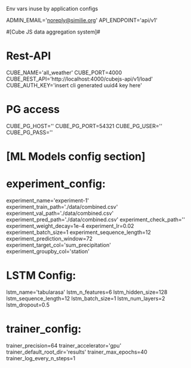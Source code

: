 Env vars inuse by application configs

ADMIN_EMAIL='noreply@similie.org'
API_ENDPOINT='api/v1'

#[Cube JS data aggregation system]#
# Rest-API
CUBE_NAME='all_weather'
CUBE_PORT=4000
CUBE_REST_API='http://localhost:4000/cubejs-api/v1/load'
CUBE_AUTH_KEY='insert cli generated uuid4 key here'
# PG access
CUBE_PG_HOST=''
CUBE_PG_PORT=54321
CUBE_PG_USER=''
CUBE_PG_PASS=''


# [ML Models config section]
# experiment_config:
experiment_name='experiment-1'
experiment_train_path='./data/combined.csv'
experiment_val_path='./data/combined.csv'
experiment_pred_path='./data/combined.csv'
experiment_check_path=''
experiment_weight_decay=1e-4
experiment_lr=0.02
experiment_batch_size=1
experiment_sequence_length=12
experiment_prediction_window=72
experiment_target_col='sum_precipitation'
experiment_groupby_col='station'

# LSTM Config:
lstm_name='tabularasa'
lstm_n_features=6
lstm_hidden_size=128
lstm_sequence_length=12
lstm_batch_size=1
lstm_num_layers=2
lstm_dropout=0.5

# trainer_config:
trainer_precision=64
trainer_accelerator='gpu'
trainer_default_root_dir='results'
trainer_max_epochs=40
trainer_log_every_n_steps=1  
